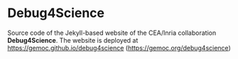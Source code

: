 # Debug4Science
Source code of the Jekyll-based website of the CEA/Inria collaboration **Debug4Science**.
The website is deployed at https://gemoc.github.io/debug4science (https://gemoc.org/debug4science)
